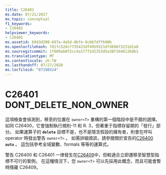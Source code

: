 ```yaml
---
title: C26401
ms.date: 07/21/2017
ms.topic: conceptual
f1_keywords:
- C26401
helpviewer_keywords:
- C26401
ms.assetid: b9d3d398-697a-4a5d-8bfe-9c667dffb90b
ms.openlocfilehash: 7d1fc52dcf735423df4959521dfd69673231d2a8
ms.sourcegitcommit: 1f009ab0f2cc4a177f2d1353d5a38f164612bdb1
ms.translationtype: MT
ms.contentlocale: zh-TW
ms.lasthandoff: 07/27/2020
ms.locfileid: "87198524"
---
```

# <a name="c26401-dont_delete_non_owner"></a>C26401 DONT_DELETE_NON_OWNER

這項檢查會偵測到，移至的位置在 `owner<T>` 重構的第一個階段中是不錯的選擇。 如同 C26400，它會強制執行規則-11 和 R. 3，但著重于指標存留期的「發行」部分。 如果運算子的 **`delete`** 目標不是，也不是隱含假設的擁有者，則會在呼叫 operator 時發出警告 `owner<T>` 。 如需詳細資訊，請參閱關於宣告的[C26400](c26400.md) **`auto`** 。 這包括參考全域變數、formals 等等的運算式。

警告 C26400 和 C26401 一律發生在[C26409](c26409.md)中，但較適合立即遷移至智慧型指標不可行的案例。 在這種情況下，您 `owner<T>` 可以先採用此概念，而且可能會暫時隱藏 C26409。
